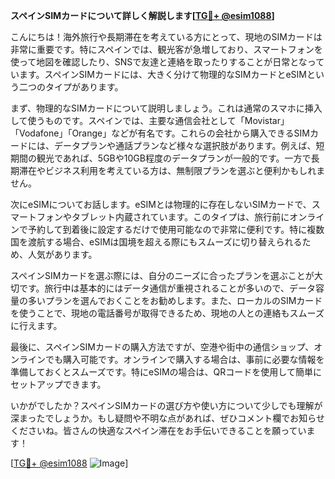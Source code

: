 **スペインSIMカードについて詳しく解説します[[TG💪+ @esim1088](https://t.me/s/esim1088)]**

こんにちは！海外旅行や長期滞在を考えている方にとって、現地のSIMカードは非常に重要です。特にスペインでは、観光客が急増しており、スマートフォンを使って地図を確認したり、SNSで友達と連絡を取ったりすることが日常となっています。スペインSIMカードには、大きく分けて物理的なSIMカードとeSIMという二つのタイプがあります。

まず、物理的なSIMカードについて説明しましょう。これは通常のスマホに挿入して使うものです。スペインでは、主要な通信会社として「Movistar」「Vodafone」「Orange」などが有名です。これらの会社から購入できるSIMカードには、データプランや通話プランなど様々な選択肢があります。例えば、短期間の観光であれば、5GBや10GB程度のデータプランが一般的です。一方で長期滞在やビジネス利用を考えている方は、無制限プランを選ぶと便利かもしれません。

次にeSIMについてお話します。eSIMとは物理的に存在しないSIMカードで、スマートフォンやタブレット内蔵されています。このタイプは、旅行前にオンラインで予約して到着後に設定するだけで使用可能なので非常に便利です。特に複数国を渡航する場合、eSIMは国境を超える際にもスムーズに切り替えられるため、人気があります。

スペインSIMカードを選ぶ際には、自分のニーズに合ったプランを選ぶことが大切です。旅行中は基本的にはデータ通信が重視されることが多いので、データ容量の多いプランを選んでおくことをお勧めします。また、ローカルのSIMカードを使うことで、現地の電話番号が取得できるため、現地の人との連絡もスムーズに行えます。

最後に、スペインSIMカードの購入方法ですが、空港や街中の通信ショップ、オンラインでも購入可能です。オンラインで購入する場合は、事前に必要な情報を準備しておくとスムーズです。特にeSIMの場合は、QRコードを使用して簡単にセットアップできます。

いかがでしたか？スペインSIMカードの選び方や使い方について少しでも理解が深まったでしょうか。もし疑問や不明な点があれば、ぜひコメント欄でお知らせくださいね。皆さんの快適なスペイン滞在をお手伝いできることを願っています！

[[TG💪+ @esim1088](https://t.me/s/esim1088) ![Image](https://i.postimg.cc/Y0z9fWf4/image.png)]